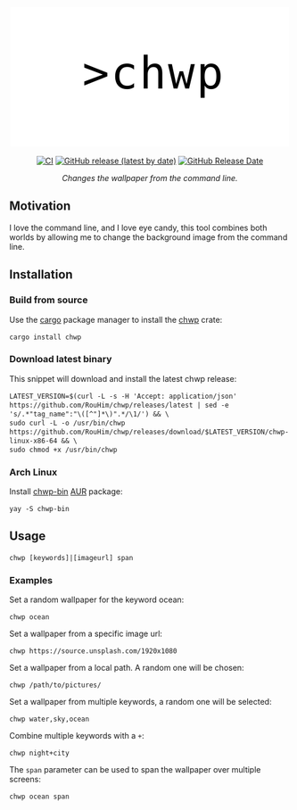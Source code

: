 <p align="center">
  <img src="https://raw.githubusercontent.com/RouHim/chwp/main/banner.svg" width="500">
</p>

<p align="center">
    <a href="https://github.com/RouHim/chwp/actions/workflows/pipe.yaml"><img src="https://github.com/RouHim/chwp/actions/workflows/pipe.yaml/badge.svg" alt="CI"></a>
    <a href="https://github.com/RouHim/chwp/releases"><img alt="GitHub release (latest by date)" src="https://img.shields.io/github/v/release/rouhim/chwp?label=version"></a>
    <a href="https://github.com/RouHim/chwp/releases"><img alt="GitHub Release Date" src="https://img.shields.io/github/release-date/RouHim/chwp"></a>

</p>

<p align="center">
    <i>Changes the wallpaper from the command line.</i>
</p>

## Motivation

I love the command line, and I love eye candy, this tool combines both worlds by allowing me to change the background
image from the command line.

## Installation

### Build from source

Use the [cargo](https://doc.rust-lang.org/cargo/getting-started/installation.html) package manager to install
the [chwp](https://crates.io/crates/chwp) crate:

```shell
cargo install chwp
```

### Download latest binary

This snippet will download and install the latest chwp release:

```shell
LATEST_VERSION=$(curl -L -s -H 'Accept: application/json' https://github.com/RouHim/chwp/releases/latest | sed -e 's/.*"tag_name":"\([^"]*\)".*/\1/') && \
sudo curl -L -o /usr/bin/chwp https://github.com/RouHim/chwp/releases/download/$LATEST_VERSION/chwp-linux-x86-64 && \
sudo chmod +x /usr/bin/chwp
```

### Arch Linux

Install [chwp-bin](https://aur.archlinux.org/packages/chwp-bin) [AUR](https://aur.archlinux.org/) package:

```shell
yay -S chwp-bin
```

## Usage

```shell
chwp [keywords]|[imageurl] span
```

### Examples

Set a random wallpaper for the keyword ocean:

```shell
chwp ocean
```

Set a wallpaper from a specific image url:

```shell
chwp https://source.unsplash.com/1920x1080
```

Set a wallpaper from a local path. 
A random one will be chosen:

```shell
chwp /path/to/pictures/
```

Set a wallpaper from multiple keywords, a random one will be selected:

```shell
chwp water,sky,ocean
```

Combine multiple keywords with a `+`:

```shell
chwp night+city
```

The `span` parameter can be used to span the wallpaper over multiple screens:

```shell
chwp ocean span
```
